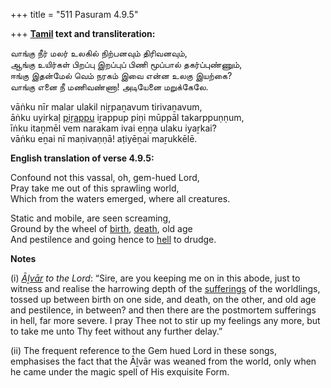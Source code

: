 +++
title = "511 Pasuram 4.9.5"

+++
**[Tamil](/definition/tamil#history "show Tamil definitions") text and transliteration:**

வாங்கு நீர் மலர் உலகில் நிற்பனவும் திரிவனவும்,  
ஆங்கு உயிர்கள் பிறப்பு இறப்புப் பிணி மூப்பால் தகர்ப்புண்ணும்,  
ஈங்கு இதன்மேல் வெம் நரகம் இவை என்ன உலகு இயற்கை?  
வாங்கு எனை நீ மணிவண்ணா! அடியேனை மறுக்கேலே.

vāṅku nīr malar ulakil niṟpaṉavum tirivaṉavum,  
āṅku uyirkaḷ [piṟappu](/definition/pirappu#history "show piṟappu definitions") iṟappup piṇi mūppāl takarppuṇṇum,  
īṅku itaṉmēl vem narakam ivai eṉṉa ulaku iyaṟkai?  
vāṅku eṉai nī maṇivaṇṇā! aṭiyēṉai maṟukkēlē.

**English translation of verse 4.9.5:**

Confound not this vassal, oh, gem-hued Lord,  
Pray take me out of this sprawling world,  
Which from the waters emerged, where all creatures.

Static and mobile, are seen screaming,  
Ground by the wheel of [birth](/definition/birth#history "show birth definitions"), [death](/definition/death#history "show death definitions"), old age  
And pestilence and going hence to [hell](/definition/hell#history "show hell definitions") to drudge.

**Notes**

\(i\) *[Āḻvār](/definition/aḻvar#vaishnavism "show Āḻvār definitions") to the Lord*: “Sire, are you keeping me on in this abode, just to witness and realise the harrowing depth of the [sufferings](/definition/suffering#history "show sufferings definitions") of the worldlings, tossed up between birth on one side, and death, on the other, and old age and pestilence, in between? and then there are the postmortem sufferings in hell, far more severe. I pray Thee not to stir up my feelings any more, but to take me unto Thy feet without any further delay.”

\(ii\) The frequent reference to the Gem hued Lord in these songs, emphasises the fact that the Āḻvār was weaned from the world, only when he came under the magic spell of His exquisite Form.


